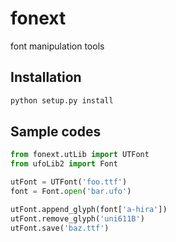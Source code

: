 # fonext
font manipulation tools

## Installation

```sh
python setup.py install
```

## Sample codes

```python
from fonext.utLib import UTFont
from ufoLib2 import Font

utFont = UTFont('foo.ttf')
font = Font.open('bar.ufo')

utFont.append_glyph(font['a-hira'])
utFont.remove_glyph('uni611B')
utFont.save('baz.ttf')
```